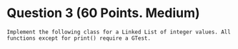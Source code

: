 # Question 3 (60 Points. Medium)

    Implement the following class for a Linked List of integer values. All functions except for print() require a GTest.
